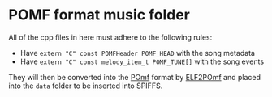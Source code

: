# POMF format music folder

All of the cpp files in here must adhere to the following rules:

* Have `extern "C" const POMFHeader POMF_HEAD` with the song metadata
* Have `extern "C" const melody_item_t POMF_TUNE[]` with the song events

They will then be converted into the [POmf](../../include/sound/pomf.h) format by [ELF2POmf](../../helper/elf2pomf.py) and placed into the `data` folder to be inserted into SPIFFS.
